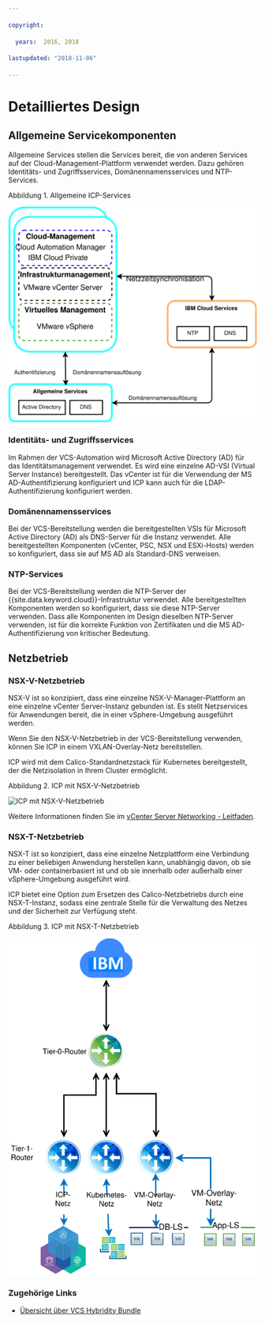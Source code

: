 ```yaml
---

copyright:

  years:  2016, 2018

lastupdated: "2018-11-06"

---
```


# Detailliertes Design

## Allgemeine Servicekomponenten
Allgemeine Services stellen die Services bereit, die von anderen Services auf der Cloud-Management-Plattform verwendet werden. Dazu gehören Identitäts- und Zugriffsservices, Domänennamensservices und NTP-Services.

Abbildung 1. Allgemeine ICP-Services

![Allgemeine ICP-Services](vcsicp-icp-commonservices.svg)

### Identitäts- und Zugriffsservices
Im Rahmen der VCS-Automation wird Microsoft Active Directory (AD) für das Identitätsmanagement verwendet. Es wird eine einzelne AD-VSI (Virtual Server Instance) bereitgestellt. Das vCenter ist für die Verwendung der MS AD-Authentifizierung konfiguriert und ICP kann auch für die LDAP-Authentifizierung konfiguriert werden.

###	Domänennamensservices
Bei der VCS-Bereitstellung werden die bereitgestellten VSIs für Microsoft Active Directory (AD) als DNS-Server für die Instanz verwendet. Alle bereitgestellten Komponenten (vCenter, PSC, NSX und ESXi-Hosts) werden so konfiguriert, dass sie auf MS AD als Standard-DNS verweisen.

###	NTP-Services
Bei der VCS-Bereitstellung werden die NTP-Server der {{site.data.keyword.cloud}}-Infrastruktur verwendet. Alle bereitgestellten Komponenten werden so konfiguriert, dass sie diese NTP-Server verwenden. Dass alle Komponenten im Design dieselben NTP-Server verwenden, ist für die korrekte Funktion von Zertifikaten und die MS AD-Authentifizierung von kritischer Bedeutung.

## Netzbetrieb

### NSX-V-Netzbetrieb

NSX-V ist so konzipiert, dass eine einzelne NSX-V-Manager-Plattform an eine einzelne vCenter Server-Instanz gebunden ist. Es stellt Netzservices für Anwendungen bereit, die in einer vSphere-Umgebung ausgeführt werden.

Wenn Sie den NSX-V-Netzbetrieb in der VCS-Bereitstellung verwenden, können Sie ICP in einem VXLAN-Overlay-Netz bereitstellen.

ICP wird mit dem Calico-Standardnetzstack für Kubernetes bereitgestellt, der die Netzisolation in Ihrem Cluster ermöglicht.

Abbildung 2. ICP mit NSX-V-Netzbetrieb

![ICP mit NSX-V-Netzbetrieb](vcsicp-nsxv-networking.svg)

Weitere Informationen finden Sie im [vCenter Server Networking - Leitfaden](../vcsnsxt/vcsnsxt-intro.html).

### NSX-T-Netzbetrieb

NSX-T ist so konzipiert, dass eine einzelne Netzplattform eine Verbindung zu einer beliebigen Anwendung herstellen kann, unabhängig davon, ob sie VM- oder containerbasiert ist und ob sie innerhalb oder außerhalb einer vSphere-Umgebung ausgeführt wird.

ICP bietet eine Option zum Ersetzen des Calico-Netzbetriebs durch eine NSX-T-Instanz, sodass eine zentrale Stelle für die Verwaltung des Netzes und der Sicherheit zur Verfügung steht.

Abbildung 3. ICP mit NSX-T-Netzbetrieb

![ICP mit NSX-T-Netzbetrieb](vcsicp-icp-nsxt-networking.svg)

### Zugehörige Links

* [Übersicht über VCS Hybridity Bundle](../vcs/vcs-hybridity-intro.html)
